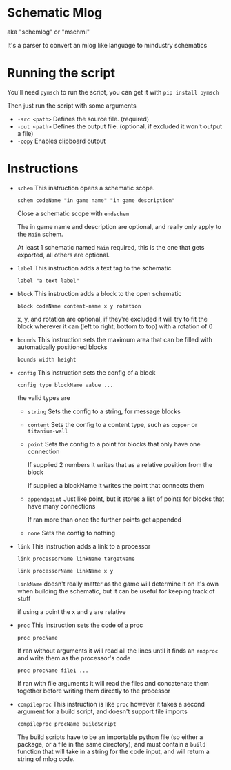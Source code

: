 

# Schematic Mlog
aka "schemlog" or "mschml"

It's a parser to convert an mlog like language to mindustry schematics

# Running the script
You'll need `pymsch` to run the script, you can get it with `pip install pymsch`

Then just run the script with some arguments
 
 - `-src <path>`
	Defines the source file. (required)
 - `-out <path>`
	Defines the output file. (optional, if excluded it won't output a file)
 - `-copy`
	Enables clipboard output 

# Instructions

- `schem`
  This instruction opens a schematic scope.

  `schem codeName "in game name" "in game description"`
  
  Close a schematic scope with `endschem`

  The in game name and description are optional, and really only apply to the `Main` schem.

  At least 1 schematic named `Main` required, this is the one that gets exported, all others are optional.

- `label`
  This instruction adds a text tag to the schematic

  `label "a text label"`

- `block`
  This instruction adds a block to the open schematic

  `block codeName content-name x y rotation`

  x, y, and rotation are optional, if they're excluded it will try to fit the block wherever it can (left to right, bottom to top) with a rotation of 0

- `bounds`
  This instruction sets the maximum area that can be filled with automatically positioned blocks

  `bounds width height`

- `config`
  This instruction sets the config of a block

  `config type blockName value ...`

  the valid types are
  - `string`
    Sets the config to a string, for message blocks
  - `content`
    Sets the config to a content type, such as `copper` or `titanium-wall`
  - `point`
    Sets the config to a point for blocks that only have one connection

    If supplied 2 numbers it writes that as a relative position from the block
    
    If supplied a blockName it writes the point that connects them

  - `appendpoint`
    Just like point, but it stores a list of points for blocks that have many connections
    
    If ran more than once the further points get appended
    
  - `none`
    Sets the config to nothing
    
- `link`
  This instruction adds a link to a processor

  `link processorName linkName targetName`
  
  `link processorName linkName x y`

  `linkName` doesn't really matter as the game will determine it on it's own when building the schematic, but it can be useful for keeping track of stuff

  if using a point the x and y are relative

- `proc`
  This instruction sets the code of a proc

  `proc procName`

  If ran without arguments it will read all the lines until it finds an `endproc` and write them as the processor's code

  `proc procName file1 ...`

	If ran with file arguments it will read the files and concatenate them together before writing them directly to the processor

- `compileproc`
	This instruction is like `proc` however it takes a second argument for a build script, and doesn't support file imports
	
	`compileproc procName buildScript`

	The build scripts have to be an importable python file (so either a package, or a file in the same directory), and must contain a `build` function that will take in a string for the code input, and will return a string of mlog code. 
